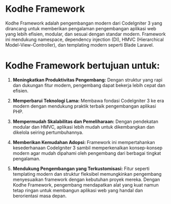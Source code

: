 # Kodhe Framework  

Kodhe Framework adalah pengembangan modern dari CodeIgniter 3 yang dirancang untuk memberikan pengalaman pengembangan aplikasi web yang lebih efisien, modular, dan sesuai dengan standar modern. Framework ini mendukung namespace, dependency injection (DI), HMVC (Hierarchical Model-View-Controller), dan templating modern seperti Blade Laravel.

# Kodhe Framework bertujuan untuk:

1. **Meningkatkan Produktivitas Pengembang:** Dengan struktur yang rapi dan dukungan fitur modern, pengembang dapat bekerja lebih cepat dan efisien.

2. **Memperbarui Teknologi Lama:** Membawa fondasi CodeIgniter 3 ke era modern dengan mendukung praktik terbaik pengembangan aplikasi PHP.

3. **Mempermudah Skalabilitas dan Pemeliharaan:** Dengan pendekatan modular dan HMVC, aplikasi lebih mudah untuk dikembangkan dan dikelola seiring pertumbuhannya.

4. **Memberikan Kemudahan Adopsi:** Framework ini mempertahankan kesederhanaan CodeIgniter 3 sambil memperkenalkan konsep-konsep modern agar mudah dipahami oleh pengembang dari berbagai tingkat pengalaman.

5. **Mendukung Pengembangan yang Terkustomisasi:** Fitur seperti templating modern dan struktur fleksibel memungkinkan pengembang menyesuaikan framework dengan kebutuhan proyek mereka.
Dengan Kodhe Framework, pengembang mendapatkan alat yang kuat namun tetap ringan untuk membangun aplikasi web yang handal dan berorientasi masa depan.
